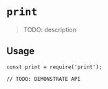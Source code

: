 # `print`

> TODO: description

## Usage

```
const print = require('print');

// TODO: DEMONSTRATE API
```
